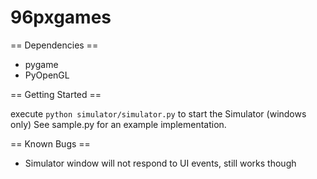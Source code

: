 96pxgames
=========

== Dependencies ==

  * pygame
  * PyOpenGL

== Getting Started ==

execute ``python simulator/simulator.py`` to start the Simulator (windows only)
See sample.py for an example implementation.


== Known Bugs ==

  * Simulator window will not respond to UI events, still works though
